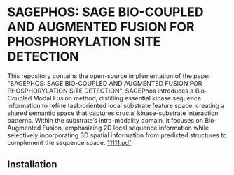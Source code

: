 # SAGEPHOS: SAGE BIO-COUPLED AND AUGMENTED FUSION FOR PHOSPHORYLATION SITE DETECTION
This repository contains the open-source implementation of the paper "SAGEPHOS: SAGE BIO-COUPLED AND AUGMENTED FUSION FOR PHOSPHORYLATION SITE DETECTION". SAGEPhos introduces a Bio-Coupled Modal Fusion method, distilling essential kinase sequence information to refine task-oriented local substrate feature space, creating a shared semantic space that captures crucial kinase-substrate interaction patterns. Within the substrate’s intra-modality domain, it focuses on Bio-Augmented Fusion, emphasizing 2D local sequence information while selectively incorporating 3D spatial information from predicted structures to complement the sequence space.
[11111.pdf](https://github.com/user-attachments/files/18636813/11111.pdf)
## Installation
